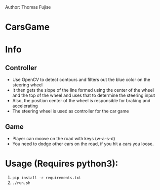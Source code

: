 
Author: Thomas Fujise

# CarsGame

# Info
## Controller
- Use OpenCV to detect contours and filters out the blue color on the steering wheel
- It then gets the slope of the line formed using the center of the wheel and the top of the wheel and uses that to determine the steering input
- Also, the position center of the wheel is responsible for braking and accelerating
- The steering wheel is used as controller for the car game
## Game
- Player can moove on the road with keys (w-a-s-d)
- You need to dodge other cars on the road, if you hit a cars you loose.

# Usage (Requires python3):
1. `pip install -r requirements.txt`
2. `./run.sh`
 